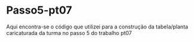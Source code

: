 # Passo5-pt07
Aqui encontra-se o código que utilizei para a construção da tabela/planta caricaturada da turma no passo 5 do trabalho pt07
